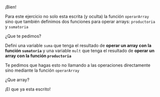 ¡Bien!

Para este ejercicio no solo esta escrita (y oculta) la función `operarArray` sino que también definimos dos funciones para operar arrays: `productoria` y `sumatoria`

¿Que te pedimos?

Defini una variable `suma` que tenga el resultado de **operar un array con la función `sumatoria`** y una variable `mult` que tenga el resultado de **operar un array con la función `productoria`**

Te pedimos que hagas esto no llamando a las operaciones directamente sino mediante la función `operarArray`

¿Que array?

¡El que ya esta escrito!